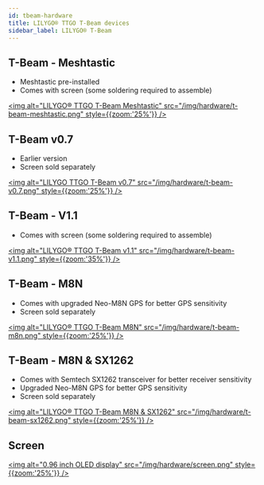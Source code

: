 ```yaml
---
id: tbeam-hardware
title: LILYGO® TTGO T-Beam devices
sidebar_label: LILYGO® T-Beam
---
```


## T-Beam - Meshtastic

* Meshtastic pre-installed
* Comes with screen (some soldering required to assemble)

[<img alt="LILYGO® TTGO T-Beam Meshtastic" src="/img/hardware/t-beam-meshtastic.png" style={{zoom:'25%'}}  />](https://www.aliexpress.com/item/4001178678568.html)

## T-Beam v0.7

* Earlier version
* Screen sold separately

[<img alt="LILYGO TTGO T-Beam v0.7" src="/img/hardware/t-beam-v0.7.png" style={{zoom:'25%'}}  />](https://www.aliexpress.com/item/4000469332610.html)

## T-Beam - V1.1

* Comes with screen (some soldering required to assemble)

[<img alt="LILYGO® TTGO T-Beam v1.1" src="/img/hardware/t-beam-v1.1.png" style={{zoom:'35%'}} />](https://www.aliexpress.com/item/4001178678568.html)

## T-Beam - M8N

* Comes with upgraded Neo-M8N GPS for better GPS sensitivity
* Screen sold separately

[<img alt="LILYGO® TTGO T-Beam M8N" src="/img/hardware/t-beam-m8n.png" style={{zoom:'25%'}} />](https://www.aliexpress.com/item/33047631119.html)

## T-Beam - M8N & SX1262

* Comes with Semtech SX1262 transceiver for better receiver sensitivity
* Upgraded Neo-M8N GPS for better GPS sensitivity
* Screen sold separately

[<img alt="LILYGO® TTGO T-Beam M8N & SX1262" src="/img/hardware/t-beam-sx1262.png" style={{zoom:'25%'}} />](https://www.aliexpress.com/item/4001287221970.html)

## Screen

[<img alt="0.96 inch OLED display" src="/img/hardware/screen.png" style={{zoom:'25%'}} />](https://www.aliexpress.com/item/32922106384.html)
